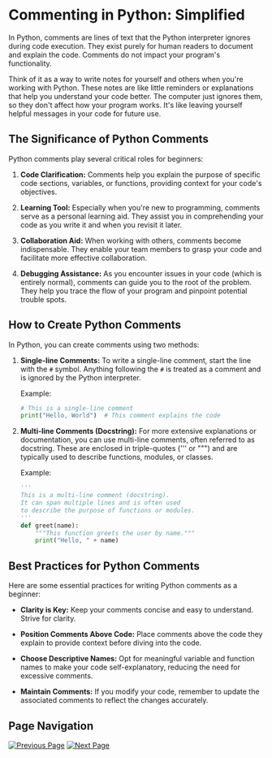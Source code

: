 # Commenting in Python: Simplified

In Python, comments are lines of text that the Python interpreter ignores during code execution. They exist purely for human readers to document and explain the code. Comments do not impact your program's functionality.

Think of it as a way to write notes for yourself and others when you're working with Python. These notes are like little reminders or explanations that help you understand your code better. The computer just ignores them, so they don't affect how your program works. It's like leaving yourself helpful messages in your code for future use.

## The Significance of Python Comments

Python comments play several critical roles for beginners:

1. **Code Clarification:** Comments help you explain the purpose of specific code sections, variables, or functions, providing context for your code's objectives.

2. **Learning Tool:** Especially when you're new to programming, comments serve as a personal learning aid. They assist you in comprehending your code as you write it and when you revisit it later.

3. **Collaboration Aid:** When working with others, comments become indispensable. They enable your team members to grasp your code and facilitate more effective collaboration.

4. **Debugging Assistance:** As you encounter issues in your code (which is entirely normal), comments can guide you to the root of the problem. They help you trace the flow of your program and pinpoint potential trouble spots.

## How to Create Python Comments

In Python, you can create comments using two methods:

1. **Single-line Comments:** To write a single-line comment, start the line with the `#` symbol. Anything following the `#` is treated as a comment and is ignored by the Python interpreter.

    Example:

    ```python
    # This is a single-line comment
    print("Hello, World")  # This comment explains the code
    ```

2. **Multi-line Comments (Docstring):** For more extensive explanations or documentation, you can use multi-line comments, often referred to as docstring. These are enclosed in triple-quotes (''' or """) and are typically used to describe functions, modules, or classes.

    Example:

    ```python
    '''
    This is a multi-line comment (docstring).
    It can span multiple lines and is often used
    to describe the purpose of functions or modules.
    '''
    def greet(name):
        """This function greets the user by name."""
        print("Hello, " + name)
    ```

## Best Practices for Python Comments

Here are some essential practices for writing Python comments as a beginner:

- **Clarity is Key:** Keep your comments concise and easy to understand. Strive for clarity.

- **Position Comments Above Code:** Place comments above the code they explain to provide context before diving into the code.

- **Choose Descriptive Names:** Opt for meaningful variable and function names to make your code self-explanatory, reducing the need for excessive comments.

- **Maintain Comments:** If you modify your code, remember to update the associated comments to reflect the changes accurately.

## Page Navigation

[![Previous Page](https://img.shields.io/badge/Previous%20Page-0077B5?style=for-the-badge)](./c.%20Hello%20World.md)
[![Next Page](https://img.shields.io/badge/Next%20Page-1DA1F2?style=for-the-badge)](./d.%20Comments.md)
